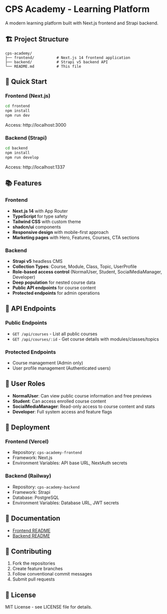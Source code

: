 # CPS Academy - Learning Platform

A modern learning platform built with Next.js frontend and Strapi backend.

## 🏗️ Project Structure

```
cps-academy/
├── frontend/          # Next.js 14 frontend application
├── backend/           # Strapi v5 backend API
└── README.md          # This file
```

## 🚀 Quick Start

### Frontend (Next.js)
```bash
cd frontend
npm install
npm run dev
```
Access: http://localhost:3000

### Backend (Strapi)
```bash
cd backend
npm install
npm run develop
```
Access: http://localhost:1337

## 📚 Features

### Frontend
- **Next.js 14** with App Router
- **TypeScript** for type safety
- **Tailwind CSS** with custom theme
- **shadcn/ui** components
- **Responsive design** with mobile-first approach
- **Marketing pages** with Hero, Features, Courses, CTA sections

### Backend
- **Strapi v5** headless CMS
- **Collection Types**: Course, Module, Class, Topic, UserProfile
- **Role-based access control** (NormalUser, Student, SocialMediaManager, Developer)
- **Deep population** for nested course data
- **Public API endpoints** for course content
- **Protected endpoints** for admin operations

## 🔗 API Endpoints

### Public Endpoints
- `GET /api/courses` - List all public courses
- `GET /api/courses/:id` - Get course details with modules/classes/topics

### Protected Endpoints
- Course management (Admin only)
- User profile management (Authenticated users)

## 🎯 User Roles

- **NormalUser**: Can view public course information and free previews
- **Student**: Can access enrolled course content
- **SocialMediaManager**: Read-only access to course content and stats
- **Developer**: Full system access and feature flags

## 🚀 Deployment

### Frontend (Vercel)
- Repository: `cps-academy-frontend`
- Framework: Next.js
- Environment Variables: API base URL, NextAuth secrets

### Backend (Railway)
- Repository: `cps-academy-backend`
- Framework: Strapi
- Database: PostgreSQL
- Environment Variables: Database URL, JWT secrets

## 📖 Documentation

- [Frontend README](./frontend/README.md)
- [Backend README](./backend/README.md)

## 🤝 Contributing

1. Fork the repositories
2. Create feature branches
3. Follow conventional commit messages
4. Submit pull requests

## 📄 License

MIT License - see LICENSE file for details.
